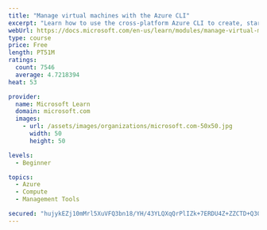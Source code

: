 ```yaml
---
title: "Manage virtual machines with the Azure CLI"
excerpt: "Learn how to use the cross-platform Azure CLI to create, start, stop, and perform other management tasks related to virtual machines in Azure."
webUrl: https://docs.microsoft.com/en-us/learn/modules/manage-virtual-machines-with-azure-cli/
type: course
price: Free
length: PT51M
ratings:
  count: 7546
  average: 4.7218394
heat: 53

provider:
  name: Microsoft Learn
  domain: microsoft.com
  images:
    - url: /assets/images/organizations/microsoft.com-50x50.jpg
      width: 50
      height: 50

levels:
  - Beginner

topics:
  - Azure
  - Compute
  - Management Tools

secured: "hujykEZj10mMrl5XuVFQ3bn18/YH/43YLQXqQrPlIZk+7ERDU4Z+ZZCTD+Q30GiEuZO5FzblzUHSs3gQlCDLBRe6baMRSzHYegpKwbs5yhgQa4tvjwRCDTpKhJry/8lpx0c2XGqH+zC/Eko2+MOjnlcjCvr6lJhhIHTe/1RAa8FOwpPS6ZmQAxH2s6dl7ktvCd7Xft0l0QzaIv2E1HdF2cJhQQvIa5PfZl9Lab54lTt9AR9VYbPhyluR+8VmaHjmFWQVLRp8/anaInmcNAuFeCVT2bq2NHKASxmb7juzZG9Qqm9m7NDSKZvA0AXJJWVEBqHrkl8XXlWnb58hp0N5FIWfHsATXUBf2NKKEd9LbLPGIqqMndAGFPQNluPT9bOiMhtvJAJShm8qJXlk27u5UvW9kK/w85a4qN+WWTmu2bA=;93T0FUsj0EwokrT1whzWRQ=="
---
```


